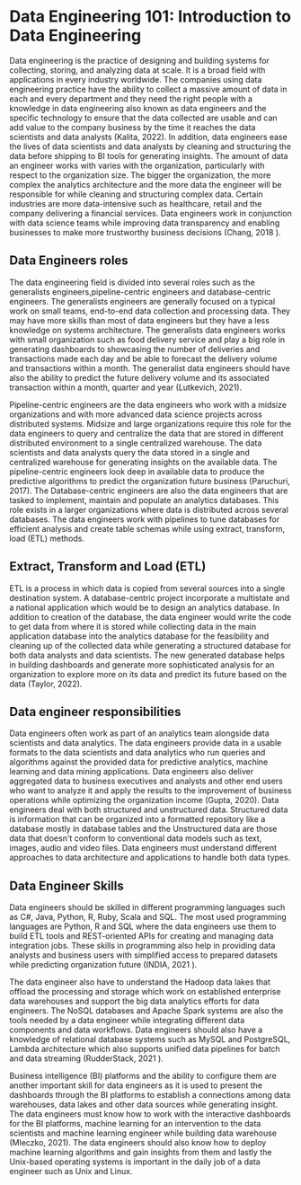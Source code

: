 # Data Engineering 101: Introduction to Data Engineering

Data engineering is the practice of designing and building systems for collecting, storing, and analyzing data at scale. It is a broad field with applications in every industry worldwide. The companies using data engineering practice have the ability to collect a massive amount of data in each and every department and they need the right people with a knowledge in data engineering also known as data engineers and the specific technology to ensure that the data collected are usable and can add value to the company business by the time it reaches the data scientists and data analysts (Kalita, 2022). 
In addition, data engineers ease the lives of data scientists and data analysts by cleaning and structuring the data before shipping to BI tools for generating insights. The amount of data an engineer works with varies with the organization, particularly with respect to the organization size. The bigger the organization, the more complex the analytics architecture and the more data the engineer will be responsible for while cleaning and structuring complex data. Certain industries are more data-intensive such as healthcare, retail and the company delivering a financial services. Data engineers work in conjunction with data science teams while improving data transparency and enabling businesses to make more trustworthy business decisions (Chang, 2018 ).

## Data Engineers roles

The data engineering field is divided into several roles such as the generalists engineers,pipeline-centric engineers and database-centric engineers. The generalists engineers are generally focused on a typical work on small teams, end-to-end data collection and processing data. They may have more skills than most of data engineers but they have a less knowledge on systems architecture. The generalists data engineers works with small organization such as food delivery service and play a big role in generating dashboards to showcasing the number of deliveries and transactions made each day and be able to forecast the delivery volume and transactions within a month. The generalist data engineers should have also the ability to predict the future delivery volume and its associated transaction within a month, quarter and year (Lutkevich, 2021).

Pipeline-centric engineers are the data engineers who work with a midsize organizations and with more advanced data science projects across distributed systems. Midsize and large organizations require this role for the data engineers to query and centralize the data that are stored in different distributed environment to a single centralized warehouse. The data scientists and data analysts query the data stored in a single and centralized warehouse for generating insights on the available data. The pipeline-centric engineers look deep in available data to produce the predictive algorithms to predict the organization future business (Paruchuri, 2017). 
The Database-centric engineers are also the data engineers that are tasked to implement, maintain and populate an analytics databases. This role exists in a larger organizations where data is distributed across several databases. The data engineers work with pipelines to tune databases for efficient analysis and create table schemas while using extract, transform, load (ETL) methods.

## Extract, Transform and Load (ETL)

ETL is a process in which data is copied from several sources into a single destination system. A database-centric project incorporate a multistate and a national application which would be to design an analytics database. In addition to creation of the database, the data engineer would write the code to get data from where it is stored while collecting data in the main application database into the analytics database for the feasibility and cleaning up of the collected data while generating a structured database for both data analysts and data scientists. The new generated database helps in building dashboards and generate more sophisticated analysis for an organization to explore more on its data and predict its future based on the data (Taylor, 2022).

## Data engineer responsibilities
Data engineers often work as part of an analytics team alongside data scientists and data analytics. The data engineers provide data in a usable formats to the data scientists and data analytics who run queries and algorithms against the provided data for predictive analytics, machine learning and data mining applications. Data engineers also deliver aggregated data to business executives and analysts and other end users who want to analyze it and apply the results to the  improvement of  business operations while optimizing the organization income (Gupta, 2020).
Data engineers deal with both structured and unstructured data. Structured data is information that can be organized into a formatted repository like a database mostly in database tables and the Unstructured data are those data that doesn't conform to conventional data models such as text, images, audio and video files. Data engineers must understand different approaches to data architecture and applications to handle both data types. 

## Data Engineer Skills

Data engineers should be skilled in different programming languages such as C#, Java, Python, R, Ruby, Scala and SQL. The most used programming languages are Python, R and SQL where the data engineers use them to build ETL tools and REST-oriented APIs for creating and managing data integration jobs. These skills in programming also help in providing data analysts and business users with simplified access to prepared datasets while predicting organization future (INDIA, 2021 ). 

The data engineer also have to understand the Hadoop data lakes that offload the processing and storage which work on established enterprise data warehouses and support the big data analytics efforts for data engineers. The NoSQL databases and Apache Spark systems are also the tools needed by a data engineer while integrating different data components and data workflows. Data engineers should also have a knowledge of relational database systems such as MySQL and PostgreSQL, Lambda architecture which also supports unified data pipelines for batch and data streaming (RudderStack, 2021 ).

Business intelligence (BI) platforms and the ability to configure them are another important skill for data engineers as it is used to present the dashboards through the BI platforms to establish a  connections among data warehouses, data lakes and other data sources while generating insight. The data engineers must know how to work with the interactive dashboards for the BI platforms, machine learning for an intervention to the data scientists and machine learning engineer while building data warehouse (Mleczko, 2021). The data engineers should also know how to deploy machine learning algorithms and gain insights from them and lastly the Unix-based operating systems is important in the daily job of a data engineer such as Unix and Linux.

